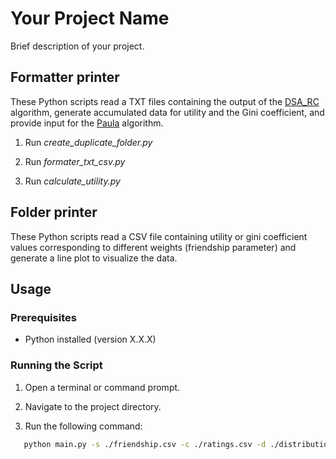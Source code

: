 # Your Project Name

Brief description of your project.

## Formatter printer

These Python scripts read a TXT files containing the output of the [DSA_RC](https://github.com/Justrygh/Course-allocation-with-friends/tree/main) algorithm, generate accumulated data for utility and the Gini coefficient, and provide input for the [Paula](https://github.com/cheerstopaula/Allocation/tree/main) algorithm.

1. Run _create_duplicate_folder.py_

2. Run _formater_txt_csv.py_

3. Run _calculate_utility.py_

## Folder printer

These Python scripts read a CSV file containing utility or gini coefficient values corresponding to different weights (friendship parameter) and generate a line plot to visualize the data.

## Usage

### Prerequisites

- Python installed (version X.X.X)

### Running the Script

1. Open a terminal or command prompt.

2. Navigate to the project directory.

3. Run the following command:

```bash
   python main.py -s ./friendship.csv -c ./ratings.csv -d ./distributions.csv
```